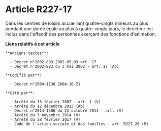 # Article R227-17

Dans les centres de loisirs accueillant quatre-vingts mineurs au plus pendant une durée égale au plus à quatre-vingts jours,
le directeur est inclus dans l'effectif des personnes exerçant des fonctions d'animation.

**Liens relatifs à cet article**

	**Anciens textes**:

	  - Décret n°2002-883 2002-05-03 art. 17
	  - Décret n°2002-883 du 3 mai 2002 - art. 17 (Ab)

	**Codifié par**:

	  - Décret n°2004-1136 2004-10-21

	**Cité par**:

	  - Arrêté du 13 février 2007 - art. 1 (V)
	  - Arrêté du 12 décembre 2013 (Ab)
	  - Décret n°2014-1306 du 23 octobre 2014 - art. (V)
	  - Arrêté du 3 novembre 2014 (V)
	  - Arrêté du 28 février 2017 (V)
	  - Code de l'action sociale et des familles - art. R227-20 (M)
